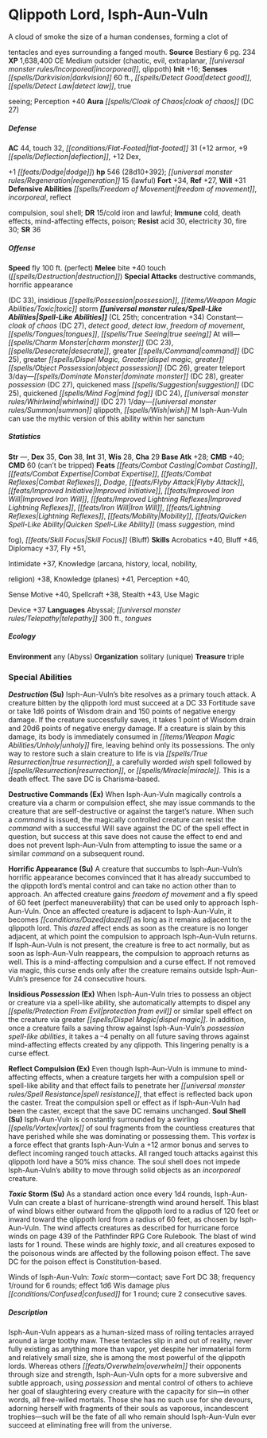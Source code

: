 ﻿---
cssclass: [monsters]

---

# Qlippoth Lord, Isph-Aun-Vuln
A cloud of smoke the size of a human condenses, forming a clot of

tentacles and eyes surrounding a fanged mouth.
**Source** Bestiary 6 pg. 234
**XP** 1,638,400
CE Medium outsider (chaotic, evil, extraplanar, _[[universal monster rules/Incorporeal|incorporeal]]_, qlippoth)
**Init** +16; **Senses** _[[spells/Darkvision|darkvision]]_ 60 ft., _[[spells/Detect Good|detect good]]_, _[[spells/Detect Law|detect law]]_, true

seeing; Perception +40
**Aura** _[[spells/Cloak of Chaos|cloak of chaos]]_ (DC 27)

##### Defense

**AC** 44, touch 32, _[[conditions/Flat-Footed|flat-footed]]_ 31 (+12 armor, +9 _[[spells/Deflection|deflection]]_, +12 Dex,

+1 _[[feats/Dodge|dodge]]_)
**hp** 546 (28d10+392); _[[universal monster rules/Regeneration|regeneration]]_ 15 (lawful)
**Fort** +34, **Ref** +27, **Will** +31
**Defensive Abilities** _[[spells/Freedom of Movement|freedom of movement]]_, _incorporeal_, reflect

compulsion, soul shell; **DR** 15/cold iron and lawful; **Immune** cold, death effects, mind-affecting effects, poison; **Resist** acid 30, electricity 30, fire 30; **SR** 36

##### Offense
**Speed** fly 100 ft. (perfect)
**Melee** bite +40 touch (_[[spells/Destruction|destruction]]_)
**Special Attacks** destructive commands, horrific appearance

(DC 33), insidious _[[spells/Possession|possession]]_, _[[items/Weapon Magic Abilities/Toxic|toxic]]_ storm
**_[[universal monster rules/Spell-Like Abilities|Spell-Like Abilities]]_** (CL 25th; concentration +34)
Constant—_cloak of chaos_ (DC 27), _detect good_, _detect law_, _freedom of movement_, _[[spells/Tongues|tongues]]_, _[[spells/True Seeing|true seeing]]_ 
At will—_[[spells/Charm Monster|charm monster]]_ (DC 23), _[[spells/Desecrate|desecrate]]_, greater _[[spells/Command|command]]_ (DC 25), greater _[[spells/Dispel Magic, Greater|dispel magic, greater]]_ _[[spells/Object Possession|object possession]]_ (DC 26), greater teleport 
3/day—_[[spells/Dominate Monster|dominate monster]]_ (DC 28), greater _possession_ (DC 27), quickened mass _[[spells/Suggestion|suggestion]]_ (DC 25), quickened _[[spells/Mind Fog|mind fog]]_ (DC 24), _[[universal monster rules/Whirlwind|whirlwind]]_ (DC 27) 
1/day—_[[universal monster rules/Summon|summon]]_ qlippoth, _[[spells/Wish|wish]]_ 
M Isph-Aun-Vuln can use the mythic version of this ability within her sanctum

##### Statistics
**Str** —, **Dex** 35, **Con** 38, **Int** 31, **Wis** 28, **Cha** 29
**Base Atk** +28; **CMB** +40; **CMD** 60 (can’t be tripped)
**Feats** _[[feats/Combat Casting|Combat Casting]]_, _[[feats/Combat Expertise|Combat Expertise]]_, _[[feats/Combat Reflexes|Combat Reflexes]]_, _Dodge_, _[[feats/Flyby Attack|Flyby Attack]]_, _[[feats/Improved Initiative|Improved Initiative]]_, _[[feats/Improved Iron Will|Improved Iron Will]]_, _[[feats/Improved Lightning Reflexes|Improved Lightning Reflexes]]_, _[[feats/Iron Will|Iron Will]]_, _[[feats/Lightning Reflexes|Lightning Reflexes]]_, _[[feats/Mobility|Mobility]]_, _[[feats/Quicken Spell-Like Ability|Quicken Spell-Like Ability]]_ (mass _suggestion_, mind

fog), _[[feats/Skill Focus|Skill Focus]]_ (Bluff)
**Skills** Acrobatics +40, Bluff +46, Diplomacy +37, Fly +51,

Intimidate +37, Knowledge (arcana, history, local, nobility,

religion) +38, Knowledge (planes) +41, Perception +40,

Sense Motive +40, Spellcraft +38, Stealth +43, Use Magic

Device +37
**Languages** Abyssal; _[[universal monster rules/Telepathy|telepathy]]_ 300 ft., _tongues_

##### Ecology

**Environment** any (Abyss)
**Organization** solitary (unique)
**Treasure** triple

### Special Abilities

**_Destruction_ (Su)** Isph-Aun-Vuln’s bite resolves as a primary touch attack. A creature bitten by the qlippoth lord must succeed at a DC 33 Fortitude save or take 1d6 points of Wisdom drain and 150 points of negative energy damage. If the creature successfully saves, it takes 1 point of Wisdom drain and 20d6 points of negative energy damage. If a creature is slain by this damage, its body is immediately consumed in _[[items/Weapon Magic Abilities/Unholy|unholy]]_ fire, leaving behind only its possessions. The only way to restore such a slain creature to life is via _[[spells/True Resurrection|true resurrection]]_, a carefully worded _wish_ spell followed by _[[spells/Resurrection|resurrection]]_, or _[[spells/Miracle|miracle]]_. This is a death effect. The save DC is Charisma-based.

**Destructive Commands (Ex)** When Isph-Aun-Vuln magically controls a creature via a charm or compulsion effect, she may issue commands to the creature that are self-destructive or against the target’s nature. When such a _command_ is issued, the magically controlled creature can resist the _command_ with a successful Will save against the DC of the spell effect in question, but success at this save does not cause the effect to end and does not prevent Isph-Aun-Vuln from attempting to issue the same or a similar _command_ on a subsequent round.

**Horrific Appearance (Su)** A creature that succumbs to Isph-Aun-Vuln’s horrific appearance becomes convinced that it has already succumbed to the qlippoth lord’s mental control and can take no action other than to approach. An affected creature gains _freedom of movement_ and a fly speed of 60 feet (perfect maneuverability) that can be used only to approach Isph-Aun-Vuln. Once an affected creature is adjacent to Isph-Aun-Vuln, it becomes _[[conditions/Dazed|dazed]]_ as long as it remains adjacent to the qlippoth lord. This _dazed_ affect ends as soon as the creature is no longer adjacent, at which point the compulsion to approach Isph-Aun-Vuln returns. If Isph-Aun-Vuln is not present, the creature is free to act normally, but as soon as Isph-Aun-Vuln reappears, the compulsion to approach returns as well. This is a mind-affecting compulsion and a curse effect. If not removed via magic, this curse ends only after the creature remains outside Isph-Aun-Vuln’s presence for 24 consecutive hours.

**Insidious _Possession_ (Ex)** When Isph-Aun-Vuln tries to possess an object or creature via a spell-like ability, she automatically attempts to dispel any _[[spells/Protection From Evil|protection from evil]]_ or similar spell effect on the creature via greater _[[spells/Dispel Magic|dispel magic]]_. In addition, once a creature fails a saving throw against Isph-Aun-Vuln’s _possession_ _spell-like abilities_, it takes a –4 penalty on all future saving throws against mind-affecting effects created by any qlippoth. This lingering penalty is a curse effect.

**Reflect Compulsion (Ex)** Even though Isph-Aun-Vuln is immune to mind-affecting effects, when a creature targets her with a compulsion spell or spell-like ability and that effect fails to penetrate her _[[universal monster rules/Spell Resistance|spell resistance]]_, that effect is reflected back upon the caster. Treat the compulsion spell or effect as if Isph-Aun-Vuln had been the caster, except that the save DC remains unchanged.
**Soul Shell (Su)** Isph-Aun-Vuln is constantly surrounded by a swirling _[[spells/Vortex|vortex]]_ of soul fragments from the countless creatures that have perished while she was dominating or possessing them. This _vortex_ is a force effect that grants Isph-Aun-Vuln a +12 armor bonus and serves to deflect incoming ranged touch attacks. All ranged touch attacks against this qlippoth lord have a 50% miss chance. The soul shell does not impede Isph-Aun-Vuln’s ability to move through solid objects as an _incorporeal_ creature.

**_Toxic_ Storm (Su)** As a standard action once every 1d4 rounds, Isph-Aun-Vuln can create a blast of hurricane-strength wind around herself. This blast of wind blows either outward from the qlippoth lord to a radius of 120 feet or inward toward the qlippoth lord from a radius of 60 feet, as chosen by Isph-Aun-Vuln. The wind affects creatures as described for hurricane force winds on page 439 of the Pathfinder RPG Core Rulebook. The blast of wind lasts for 1 round. These winds are highly _toxic_, and all creatures exposed to the poisonous winds are affected by the following poison effect. The save DC for the poison effect is Constitution-based.

Winds of Isph-Aun-Vuln: _Toxic_ storm—contact; save Fort DC 38; frequency 1/round for 6 rounds; effect 1d6 Wis damage plus _[[conditions/Confused|confused]]_ for 1 round; cure 2 consecutive saves.

##### Description

Isph-Aun-Vuln appears as a human-sized mass of roiling tentacles arrayed around a large toothy maw. These tentacles slip in and out of reality, never fully existing as anything more than vapor, yet despite her immaterial form and relatively small size, she is among the most powerful of the qlippoth lords. Whereas others _[[feats/Overwhelm|overwhelm]]_ their opponents through size and strength, Isph-Aun-Vuln opts for a more subversive and subtle approach, using _possession_ and mental control of others to achieve her goal of slaughtering every creature with the capacity for sin—in other words, all free-willed mortals. Those she has no such use for she devours, adorning herself with fragments of their souls as vaporous, incandescent trophies—such will be the fate of all who remain should Isph-Aun-Vuln ever succeed at eliminating free will from the universe.